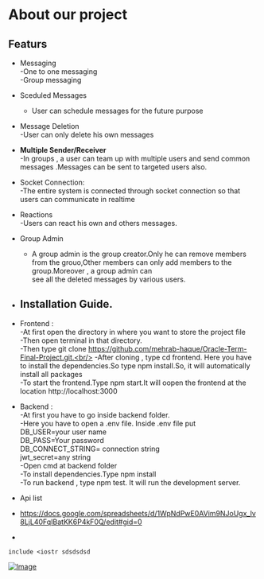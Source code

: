 # About our project

## Featurs
- Messaging<br/>
    -One to one messaging<br/>
    -Group messaging<br/>
- Sceduled Messages<br/>
  - User can schedule messages for the future purpose<br/>
- Message Deletion<br/>
  -User can only delete his own messages<br/>
- **Multiple Sender/Receiver**<br/>
  -In groups , a user can team up with multiple users and send common messages .Messages can be sent to targeted users also.<br/>
- Socket Connection:<br/>
  -The entire system is connected through socket connection so that users can communicate in realtime<br/>
- Reactions<br/>
  -Users can react his own and others messages.<br/>
- Group Admin<br/>
    - A group admin is the group creator.Only he can remove members from the grouo,Other members can only add members to the group.Moreover , a group admin can<br/>
    see all the deleted messages by various users.<br/>
- ## Installation Guide.<br/>
- Frontend :<br/>
    -At first open the directory in where you want to store the project file<br/>
    -Then open terminal in that directory.<br/>
    -Then type git  clone https://github.com/mehrab-haque/Oracle-Term-Final-Project.git.<br/>
    -After cloning , type cd frontend. Here you have to install the dependencies.So type npm install.So, it will automatically install all packages<br/>
    -To start the frontend.Type npm start.It will oopen the frontend at the location http://localhost:3000<br/>
 - Backend :<br/>
    -At first you have to go inside  backend folder.<br/>
    -Here you have to open a .env file. Inside .env file put<br/>
    DB_USER=your user name<br/>
    DB_PASS=Your password<br/>
    DB_CONNECT_STRING= connection string<br/>
    jwt_secret=any string<br/>
    -Open cmd at backend folder<br/>
    -To install dependencies.Type npm install<br/>
    -To run backend , type npm test. It will run the development server.<br/>
    
  - Api list<br/>
  -  https://docs.google.com/spreadsheets/d/1WpNdPwE0AVim9NJoUgx_lv8LjL40FqIBatKK6P4kF0Q/edit#gid=0

    
    
   
    
    
    
    
    
    
    
  
  
  
  - 
    
 
  

`include <iostr
sdsdsdsd
`

[![Image](https://buet-edu-1.s3.amazonaws.com/auto_upload/0RMFi9mrPNe7mol2JwcZAf40F3n2/1645726395553.png "Image")](https://buet-edu-1.s3.amazonaws.com/auto_upload/0RMFi9mrPNe7mol2JwcZAf40F3n2/1645726395553.png "Image")

